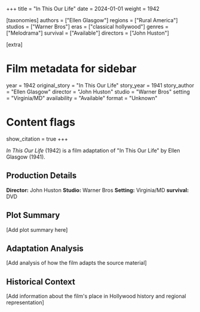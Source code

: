 +++
title = "In This Our Life"
date = 2024-01-01
weight = 1942

[taxonomies]
authors = ["Ellen Glasgow"]
regions = ["Rural America"]
studios = ["Warner Bros"]
eras = ["classical hollywood"]
genres = ["Melodrama"]
survival = ["Available"]
directors = ["John Huston"]

[extra]
# Film metadata for sidebar
year = 1942
original_story = "In This Our Life"
story_year = 1941
story_author = "Ellen Glasgow"
director = "John Huston"
studio = "Warner Bros"
setting = "Virginia/MD"
availability = "Available"
format = "Unknown"

# Content flags
show_citation = true
+++

*In This Our Life* (1942) is a film adaptation of "In This Our Life" by Ellen Glasgow (1941).

## Production Details

**Director:** John Huston
**Studio:** Warner Bros
**Setting:** Virginia/MD
**survival:** DVD

## Plot Summary

[Add plot summary here]

## Adaptation Analysis

[Add analysis of how the film adapts the source material]

## Historical Context

[Add information about the film's place in Hollywood history and regional representation]